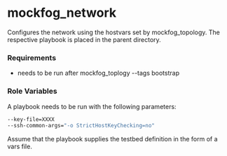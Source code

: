 mockfog_network
=========

Configures the network using the hostvars set by mockfog_topology.
The respective playbook is placed in the parent directory.

### Requirements

- needs to be run after mockfog_toplogy --tags bootstrap

### Role Variables

A playbook needs to be run with the following parameters:
```bash
--key-file=XXXX
--ssh-common-args="-o StrictHostKeyChecking=no"
```

Assume that the playbook supplies the testbed definition in the form of a vars file.
